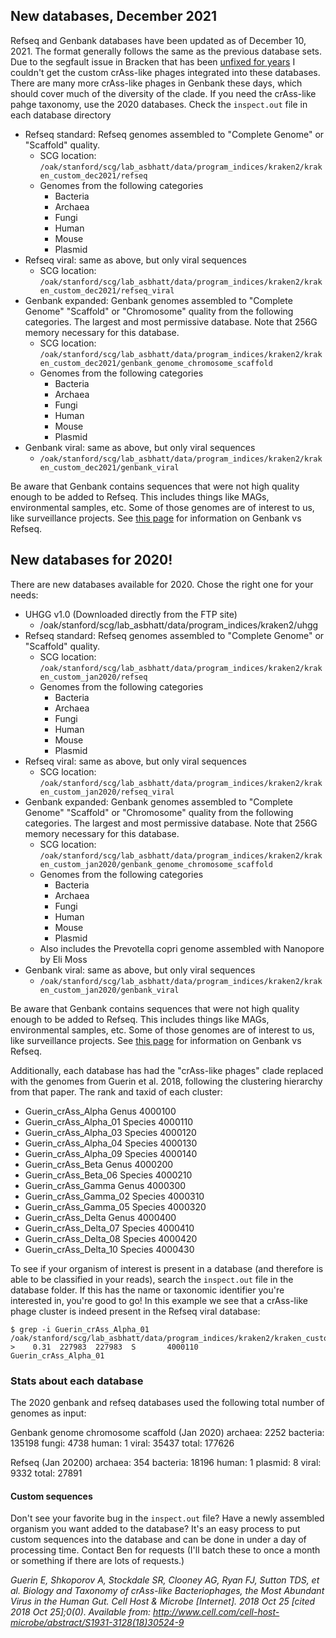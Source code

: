 ## New databases, December 2021
Refseq and Genbank databases have been updated as of December 10, 2021. The format generally follows the same as the previous database sets. Due to the segfault issue in Bracken that has been [unfixed for years](https://github.com/jenniferlu717/Bracken/issues/54#issuecomment-968787387) I couldn't get the custom crAss-like phages integrated into these databases. There are many more crAss-like phages in Genbank these days, which should cover much of the diversity of the clade. If you need the crAss-like pahge taxonomy, use the 2020 databases. Check the `inspect.out` file in each database directory  

- Refseq standard: Refseq genomes assembled to "Complete Genome" or "Scaffold" quality.
    - SCG location: `/oak/stanford/scg/lab_asbhatt/data/program_indices/kraken2/kraken_custom_dec2021/refseq`
    - Genomes from the following categories 
        - Bacteria 
        - Archaea
        - Fungi
        - Human
        - Mouse
        - Plasmid
- Refseq viral: same as above, but only viral sequences
    - SCG location: `/oak/stanford/scg/lab_asbhatt/data/program_indices/kraken2/kraken_custom_dec2021/refseq_viral`
- Genbank expanded: Genbank genomes assembled to "Complete Genome" "Scaffold" or "Chromosome" quality from the following categories. The largest and most permissive database. Note that 256G memory necessary for this database.
    - SCG location: `/oak/stanford/scg/lab_asbhatt/data/program_indices/kraken2/kraken_custom_dec2021/genbank_genome_chromosome_scaffold`
    - Genomes from the following categories 
        - Bacteria 
        - Archaea
        - Fungi
        - Human
        - Mouse
        - Plasmid
- Genbank viral: same as above, but only viral sequences
    - `/oak/stanford/scg/lab_asbhatt/data/program_indices/kraken2/kraken_custom_dec2021/genbank_viral`

Be aware that Genbank contains sequences that were not high quality enough to be added to Refseq. This includes things like MAGs, environmental samples, etc. Some of those genomes are of interest to us, like surveillance projects. See [this page](https://www.ncbi.nlm.nih.gov/assembly/help/anomnotrefseq/) for information on Genbank vs Refseq.


## New databases for 2020! 
There are new databases available for 2020. Chose the right one for your needs:
- UHGG v1.0 (Downloaded directly from the FTP site)
    - /oak/stanford/scg/lab_asbhatt/data/program_indices/kraken2/uhgg
- Refseq standard: Refseq genomes assembled to "Complete Genome" or "Scaffold" quality.
    - SCG location: `/oak/stanford/scg/lab_asbhatt/data/program_indices/kraken2/kraken_custom_jan2020/refseq`
    - Genomes from the following categories 
        - Bacteria 
        - Archaea
        - Fungi
        - Human
        - Mouse
        - Plasmid
- Refseq viral: same as above, but only viral sequences
    - SCG location: `/oak/stanford/scg/lab_asbhatt/data/program_indices/kraken2/kraken_custom_jan2020/refseq_viral`
- Genbank expanded: Genbank genomes assembled to "Complete Genome" "Scaffold" or "Chromosome" quality from the following categories. The largest and most permissive database. Note that 256G memory necessary for this database.
    - SCG location: `/oak/stanford/scg/lab_asbhatt/data/program_indices/kraken2/kraken_custom_jan2020/genbank_genome_chromosome_scaffold`
    - Genomes from the following categories 
        - Bacteria 
        - Archaea
        - Fungi
        - Human
        - Mouse
        - Plasmid
    - Also includes the Prevotella copri genome assembled with Nanopore by Eli Moss
- Genbank viral: same as above, but only viral sequences
    - `/oak/stanford/scg/lab_asbhatt/data/program_indices/kraken2/kraken_custom_jan2020/genbank_viral`

Be aware that Genbank contains sequences that were not high quality enough to be added to Refseq. This includes things like MAGs, environmental samples, etc. Some of those genomes are of interest to us, like surveillance projects. See [this page](https://www.ncbi.nlm.nih.gov/assembly/help/anomnotrefseq/) for information on Genbank vs Refseq.

Additionally, each database has had the "crAss-like phages" clade replaced with the genomes from Guerin et al. 2018, following the clustering hierarchy from that paper. The rank and taxid of each cluster:
 
 - Guerin_crAss_Alpha       Genus      4000100
 - Guerin_crAss_Alpha_01    Species    4000110
 - Guerin_crAss_Alpha_03    Species    4000120
 - Guerin_crAss_Alpha_04    Species    4000130
 - Guerin_crAss_Alpha_09    Species    4000140
 - Guerin_crAss_Beta        Genus      4000200
 - Guerin_crAss_Beta_06     Species    4000210
 - Guerin_crAss_Gamma       Genus      4000300
 - Guerin_crAss_Gamma_02    Species    4000310
 - Guerin_crAss_Gamma_05    Species    4000320
 - Guerin_crAss_Delta       Genus      4000400
 - Guerin_crAss_Delta_07    Species    4000410
 - Guerin_crAss_Delta_08    Species    4000420
 - Guerin_crAss_Delta_10    Species    4000430

To see if your organism of interest is present in a database (and therefore is able to be classified in your reads), search the `inspect.out` file in the database folder. If this has the name or taxonomic identifier you're interested in, you're good to go! In this example we see that a crAss-like phage cluster is indeed present in the Refseq viral database:
```
$ grep -i Guerin_crAss_Alpha_01 /oak/stanford/scg/lab_asbhatt/data/program_indices/kraken2/kraken_custom_jan2020/refseq_viral/inspect.out 
>    0.31  227983  227983  S       4000110               Guerin_crAss_Alpha_01
```

### Stats about each database
The 2020 genbank and refseq databases used the following total number of genomes as input:

Genbank genome chromosome scaffold (Jan 2020)
archaea:    2252 
bacteria:   135198 
fungi:  4738 
human:  1 
viral:  35437 
total:  177626

Refseq (Jan 20200)
archaea:    354 
bacteria:   18196 
human:  1 
plasmid:    8 
viral:  9332 
total:  27891



#### Custom sequences
Don't see your favorite bug in the `inspect.out` file? Have a newly assembled organism you want added to the database? It's an easy process to put custom sequences into the database and can be done in under a day of processing time. Contact Ben for requests (I'll batch these to once a month or something if there are lots of requests.)

_Guerin E, Shkoporov A, Stockdale SR, Clooney AG, Ryan FJ, Sutton TDS, et al. Biology and Taxonomy of crAss-like Bacteriophages, the Most Abundant Virus in the Human Gut. Cell Host & Microbe [Internet]. 2018 Oct 25 [cited 2018 Oct 25];0(0). Available from: http://www.cell.com/cell-host-microbe/abstract/S1931-3128(18)30524-9_

